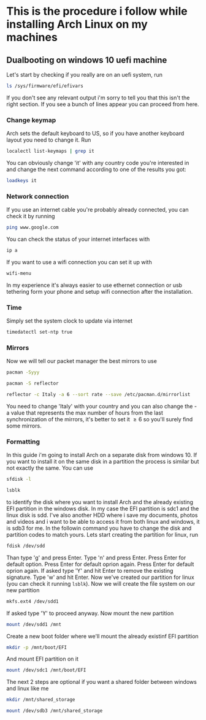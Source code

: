 # This is the procedure i follow while installing Arch Linux on my machines
## Dualbooting on windows 10 uefi machine
Let's start by checking if you really are on an uefi system, run
```bash
ls /sys/firmware/efi/efivars
```
If you don't see any relevant output i'm sorry to tell you that this isn't the right section.
If you see a bunch of lines appear you can proceed from here.
### Change keymap
Arch sets the default keyboard to US, so if you have another keyboard layout you need to change it. Run 
```bash
localectl list-keymaps | grep it
```
You can obviously change 'it' with any country code you're interested in and change the next command according to one of the results you got:
```bash
loadkeys it
```
### Network connection 
If you use an internet cable you're probably already connected, you can check it by running
```bash
ping www.google.com
```
You can check the status of your internet interfaces with
```bash
ip a
```
If you want to use a wifi connection you can set it up with
```bash
wifi-menu
```
In my experience it's always easier to use ethernet connection or usb tethering form your phone and setup wifi connection after the installation.
### Time 
Simply set the system clock to update via internet
```bash
timedatectl set-ntp true
```
### Mirrors
Now we will tell our packet manager the best mirrors to use
```bash
pacman -Syyy
```
```bash
pacman -S reflector
```
```bash
reflector -c Italy -a 6 --sort rate --save /etc/pacman.d/mirrorlist
```
You need to change 'Italy' with your country and you can also change the -a value that represents the max number of hours from the last synchronization of the mirrors, it's better to set it $\geq 6$ so you'll surely find some mirrors.
### Formatting 
In this guide i'm going to install Arch on a separate disk from windows 10. If you want to install it on the same disk in a partition the process is similar but not exactly the same.
You can use 
```bash
sfdisk -l
```
```bash
lsblk
```
to identify the disk where you want to install Arch and the already existing EFI partition in the windows disk.
In my case the EFI partition is sdc1 and the linux disk is sdd. I've also another HDD where i save my documents, photos and videos and i want to be able to access it from both linux and windows, it is sdb3 for me.
In the followin command you have to change the disk and partition codes to match yours.
Lets start creating the partition for linux, run 
```bash
fdisk /dev/sdd
```
Than type 'g' and press Enter.
Type 'n' and press Enter.
Press Enter for default option.
Press Enter for default oprion again.
Press Enter for default oprion again.
If asked type 'Y' and hit Enter to remove the existing signature.
Type 'w' and hit Enter.
Now we've created our partition for linux (you can check it running `lsblk`).
Now we will create the file system on our new partition
```bash
mkfs.ext4 /dev/sdd1
```
If asked type 'Y' to proceed anyway.
Now mount the new partition 
```bash
mount /dev/sdd1 /mnt
```
Create a new boot folder where we'll mount the already existinf EFI partition 
```bash
mkdir -p /mnt/boot/EFI
```
And mount EFI partition on it
```bash
mount /dev/sdc1 /mnt/boot/EFI
```
The next 2 steps are optional if you want a shared folder between windows and linux like me
```bash
mkdir /mnt/shared_storage
```
```bash
mount /dev/sdb3 /mnt/shared_storage
```
